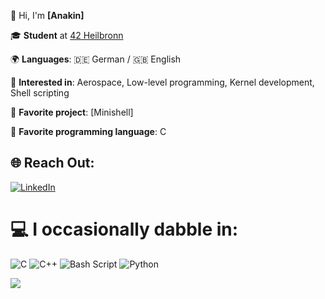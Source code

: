 👋 Hi, I'm **[Anakin]**  

🎓 **Student** at [42 Heilbronn](https://42heilbronn.de/)  

🌍 **Languages**: 🇩🇪 German / 🇬🇧 English  

🤖 **Interested in**: Aerospace, Low-level programming, Kernel development, Shell scripting  

🌟 **Favorite project**: [Minishell]  

💙 **Favorite programming language**: C  

## 🌐 Reach Out:
[![LinkedIn](https://img.shields.io/badge/LinkedIn-%230077B5.svg?logo=linkedin&logoColor=white)](https://www.linkedin.com/in/anakin-pregitzer-927555368/) 

# 💻 I occasionally dabble in:
![C](https://img.shields.io/badge/c-%2300599C.svg?style=for-the-badge&logo=c&logoColor=white) ![C++](https://img.shields.io/badge/c++-%2300599C.svg?style=for-the-badge&logo=c%2B%2B&logoColor=white) ![Bash Script](https://img.shields.io/badge/bash_script-%23121011.svg?style=for-the-badge&logo=gnu-bash&logoColor=white) ![Python](https://img.shields.io/badge/python-3670A0?style=for-the-badge&logo=python&logoColor=ffdd54)

![](https://img.shields.io/badge/dynamic/json?logo=github&label=GitHub%20Commits&query=commits&url=https://github-api-rouge.vercel.app/api?username=4n4k1n)
